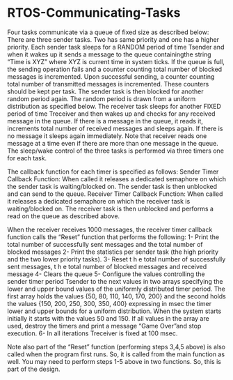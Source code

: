 # RTOS-Communicating-Tasks

Four tasks communicate via a queue of fixed size as described below:
There are three sender tasks. Two has same priority and one has a higher priority. Each sender task sleeps for
a RANDOM period of time Tsender and when it wakes up it sends a message to the queue containingthe string
“Time is XYZ” where XYZ is current time in system ticks. If the queue is full, the sending operation fails and
a counter counting total number of blocked messages is incremented. Upon successful sending, a counter counting
total number of transmitted messages is incremented. These counters should be kept per task. The sender task is
then blocked for another random period again. The random period is drawn from a uniform distribution as specified 
below. The receiver task sleeps for another FIXED period of time Treceiver and then wakes up and checks for any
received message in the queue. If there is a message in the queue, it reads it, increments total number of received
messages and sleeps again. If there is no message it sleeps again immediately. Note that receiver reads one message
at a time even if there are more than one message in the queue. The sleep/wake control of the three tasks is
performed via three timers one for each task.

The callback function for each timer is specified as follows:
Sender Timer Callback Function: When called it releases a dedicated semaphore on which the sender task is
waiting/blocked on. The sender task is then unblocked and can send to the queue.
Receiver Timer Callback Function: When called it releases a dedicated semaphore on which the receiver task
is waiting/blocked on. The receiver task is then unblocked and performs a read on the queue as described
above. 

When the receiver receives 1000 messages, the receiver timer callback function calls the “Reset”
function that performs the following:
1- Print the total number of successfully sent messages and the total number of blocked messages
2- Print the statistics per sender task (the high priority and the two lower priority tasks).
3- Reset t h e total number of successfully sent messages, t h e total number of blocked messages
and received message
4- Clears the queue
5- Configure the values controlling the sender timer period Tsender to the next values in two arrays
specifying the lower and upper bound values of the uniformly distributed timer period. The first array
holds the values {50, 80, 110, 140, 170, 200} and the second holds the values {150, 200, 250, 300,
350, 400} expressing in msec the timer lower and upper bounds for a uniform distribution. When the
system starts initially it starts with the values 50 and 150. If all values in the array are used, destroy
the timers and print a message “Game Over”and stop execution.
6- In all iterations Treceiver is fixed at 100 msec.

Note also part of the “Reset” function (performing steps 3,4,5 above) is also called when the program first
runs. So, it is called from the main function as well. You may need to perform steps 1-5 above in two
functions. So, this is part of the design.

